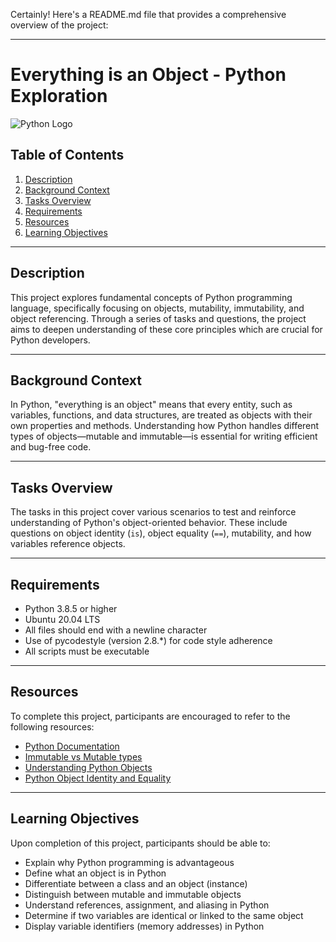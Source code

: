Certainly! Here's a README.md file that provides a comprehensive overview of the project:

---

# Everything is an Object - Python Exploration

![Python Logo](https://www.python.org/static/community_logos/python-logo.png)

## Table of Contents
1. [Description](#description)
2. [Background Context](#background-context)
3. [Tasks Overview](#tasks-overview)
4. [Requirements](#requirements)
5. [Resources](#resources)
6. [Learning Objectives](#learning-objectives)


---

## Description

This project explores fundamental concepts of Python programming language, specifically focusing on objects, mutability, immutability, and object referencing. Through a series of tasks and questions, the project aims to deepen understanding of these core principles which are crucial for Python developers.

---

## Background Context

In Python, "everything is an object" means that every entity, such as variables, functions, and data structures, are treated as objects with their own properties and methods. Understanding how Python handles different types of objects—mutable and immutable—is essential for writing efficient and bug-free code.

---

## Tasks Overview

The tasks in this project cover various scenarios to test and reinforce understanding of Python's object-oriented behavior. These include questions on object identity (`is`), object equality (`==`), mutability, and how variables reference objects.

---

## Requirements

- Python 3.8.5 or higher
- Ubuntu 20.04 LTS
- All files should end with a newline character
- Use of pycodestyle (version 2.8.*) for code style adherence
- All scripts must be executable

---

## Resources

To complete this project, participants are encouraged to refer to the following resources:
- [Python Documentation](https://docs.python.org/3/)
- [Immutable vs Mutable types](https://medium.com/@meghamohan/mutable-and-immutable-side-of-python-c2145cf72747)
- [Understanding Python Objects](https://realpython.com/python-objects/)
- [Python Object Identity and Equality](https://towardsdatascience.com/object-equality-in-python-d4b0eb6b9d5e)

---

## Learning Objectives

Upon completion of this project, participants should be able to:
- Explain why Python programming is advantageous
- Define what an object is in Python
- Differentiate between a class and an object (instance)
- Distinguish between mutable and immutable objects
- Understand references, assignment, and aliasing in Python
- Determine if two variables are identical or linked to the same object
- Display variable identifiers (memory addresses) in Python

